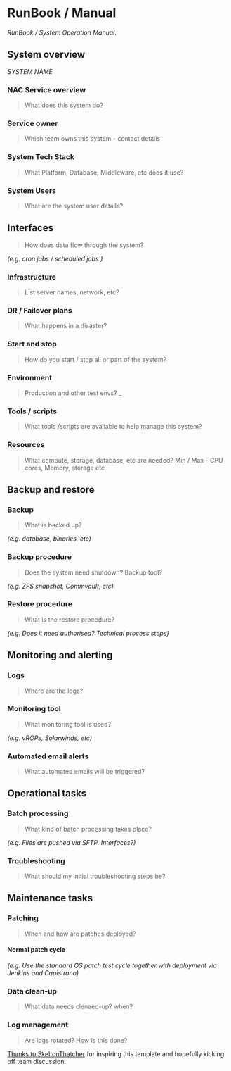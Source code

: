 # RunBook / Manual

*RunBook / System Operation Manual*.


## System overview

*SYSTEM NAME*

### NAC Service overview

> What does this system do?

### Service owner

> Which team owns this system - contact details

### System Tech Stack

> What Platform, Database, Middleware, etc does it use?

### System Users

> What are the system user details?

## Interfaces

> How does data flow through the system?

_(e.g. cron jobs / scheduled jobs )_

### Infrastructure

> List server names, network, etc?


### DR / Failover plans

> What happens in a disaster?

### Start and stop

> How do you start / stop all or part of the system?


### Environment

> Production and other test envs?
_

### Tools / scripts

> What tools /scripts are available to help manage this system?


### Resources

> What compute, storage, database, etc are needed? Min / Max - CPU cores, Memory, storage etc


## Backup and restore

### Backup

> What is backed up?

_(e.g. database, binaries, etc)_

### Backup procedure

> Does the system need shutdown? Backup tool?

_(e.g. ZFS snapshot, Commvault, etc)_

### Restore procedure

> What is the restore procedure?

_(e.g. Does it need authorised? Technical process steps)_

## Monitoring and alerting

### Logs

> Where are the logs?


### Monitoring tool

> What monitoring tool is used?

_(e.g. vROPs, Solarwinds, etc)_

### Automated email alerts

> What automated emails will be triggered?


## Operational tasks

### Batch processing

> What kind of batch processing takes place?

_(e.g. Files are pushed via SFTP. Interfaces?)_


### Troubleshooting

> What should my initial troubleshooting steps be?


## Maintenance tasks

### Patching

> When and how are patches deployed?

#### Normal patch cycle

_(e.g. Use the standard OS patch test cycle together with deployment via Jenkins and Capistrano)_


### Data clean-up

> What data needs clenaed-up? when? 

 
### Log management

> Are logs rotated? How is this done? 




[Thanks to SkeltonThatcher](https://github.com/SkeltonThatcher/run-book-template) for inspiring this template and hopefully kicking off team discussion.
